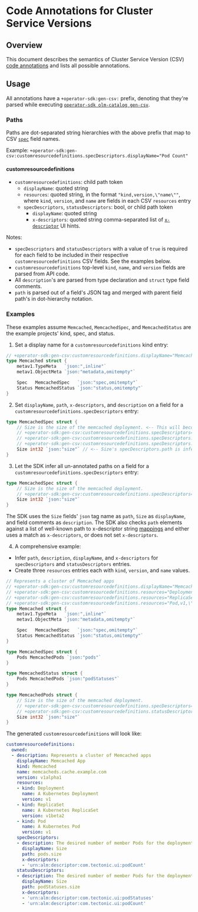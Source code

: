 # Code Annotations for Cluster Service Versions

## Overview

This document describes the semantics of Cluster Service Version (CSV) [code annotations][code_annotations_design] and lists all possible annotations.

## Usage

All annotations have a `+operator-sdk:gen-csv:` prefix, denoting that they're parsed while executing [`operator-sdk olm-catalog gen-csv`][sdk_cli_ref].

### Paths

Paths are dot-separated string hierarchies with the above prefix that map to CSV [`spec`][csv_spec] field names.

Example: `+operator-sdk:gen-csv:customresourcedefinitions.specDescriptors.displayName="Pod Count"`

#### customresourcedefinitions

- `customresourcedefinitions`: child path token
	-	`displayName`: quoted string
	- `resources`: quoted string, in the format `"kind,version,\"name\""`, where `kind`, `version`, and `name` are fields in each CSV `resources` entry
	- `specDescriptors`, `statusDescriptors`: bool, or child path token
		- `displayName`: quoted string
		- `x-descriptors`: quoted string comma-separated list of [`x-descriptor`][csv_x_desc_mappings] UI hints.

Notes:
- `specDescriptors` and `statusDescriptors` with a value of `true` is required for each field to be included in their respective `customresourcedefinitions` CSV fields. See the examples below.
- `customresourcedefinitions` top-level `kind`, `name`, and `version` fields are parsed from API code.
- All `description`'s are parsed from type declaration and `struct` type field comments.
- `path` is parsed out of a field's JSON tag and merged with parent field path's in dot-hierarchy notation.

### Examples

These examples assume `Memcached`, `MemcachedSpec`, and `MemcachedStatus` are the example projects' kind, spec, and status.

1. Set a display name for a `customresourcedefinitions` kind entry:

```go
// +operator-sdk:gen-csv:customresourcedefinitions.displayName="Memcached App"
type Memcached struct {
	metav1.TypeMeta   `json:",inline"`
	metav1.ObjectMeta `json:"metadata,omitempty"`

	Spec   MemcachedSpec   `json:"spec,omitempty"`
	Status MemcachedStatus `json:"status,omitempty"`
}
```

2. Set `displayName`, `path`, `x-descriptors`, and `description` on a field for a `customresourcedefinitions.specDescriptors` entry:

```go
type MemcachedSpec struct {
	// Size is the size of the memcached deployment. <-- This will become Size's specDescriptors.description.
	// +operator-sdk:gen-csv:customresourcedefinitions.specDescriptors=true
	// +operator-sdk:gen-csv:customresourcedefinitions.specDescriptors.displayName="Pod Count"
	// +operator-sdk:gen-csv:customresourcedefinitions.specDescriptors.x-descriptors="urn:alm:descriptor:com.tectonic.ui:podCount,urn:alm:descriptor:io.kubernetes:custom"
	Size int32 `json:"size"` // <-- Size's specDescriptors.path is inferred from this JSON tag.
}
```

3. Let the SDK infer all un-annotated paths on a field for a `customresourcedefinitions.specDescriptors` entry:

```go
type MemcachedSpec struct {
	// Size is the size of the memcached deployment.
	// +operator-sdk:gen-csv:customresourcedefinitions.specDescriptors=true
	Size int32 `json:"size"`
}
```

The SDK uses the `Size` fields' `json` tag name as `path`, `Size` as `displayName`, and field comments as `description`.
The SDK also checks `path` elements against a list of well-known path to x-descriptor string [mappings][csv_x_desc_mappings] and either uses a match as `x-descriptors`, or does not set `x-descriptors`.

4. A comprehensive example:
- Infer `path`, `description`, `displayName`, and `x-descriptors` for `specDescriptors` and `statusDescriptors` entries.
- Create three `resources` entries each with `kind`, `version`, and `name` values.

```go
// Represents a cluster of Memcached apps
// +operator-sdk:gen-csv:customresourcedefinitions.displayName="Memcached App"
// +operator-sdk:gen-csv:customresourcedefinitions.resources="Deployment,v1,\"A Kubernetes Deployment\""
// +operator-sdk:gen-csv:customresourcedefinitions.resources="ReplicaSet,v1beta2,\"A Kubernetes ReplicaSet\""
// +operator-sdk:gen-csv:customresourcedefinitions.resources="Pod,v1,\"A Kubernetes Pod\""
type Memcached struct {
	metav1.TypeMeta   `json:",inline"`
	metav1.ObjectMeta `json:"metadata,omitempty"`

	Spec   MemcachedSpec   `json:"spec,omitempty"`
	Status MemcachedStatus `json:"status,omitempty"`
}

type MemcachedSpec struct {
	Pods MemcachedPods `json:"pods"`
}

type MemcachedStatus struct {
	Pods MemcachedPods `json:"podStatuses"`
}

type MemcachedPods struct {
	// Size is the size of the memcached deployment.
	// +operator-sdk:gen-csv:customresourcedefinitions.specDescriptors=true
	// +operator-sdk:gen-csv:customresourcedefinitions.statusDescriptors=true
	Size int32 `json:"size"`
}
```

The generated `customresourcedefinitions` will look like:

```yaml
customresourcedefinitions:
  owned:
  - description: Represents a cluster of Memcached apps
    displayName: Memcached App
    kind: Memcached
    name: memcacheds.cache.example.com
    version: v1alpha1
    resources:
    - kind: Deployment
      name: A Kubernetes Deployment
      version: v1
    - kind: ReplicaSet
      name: A Kubernetes ReplicaSet
      version: v1beta2
    - kind: Pod
      name: A Kubernetes Pod
      version: v1
    specDescriptors:
    - description: The desired number of member Pods for the deployment.
      displayName: Size
      path: pods.size
      x-descriptors:
      - 'urn:alm:descriptor:com.tectonic.ui:podCount'
    statusDescriptors:
    - description: The desired number of member Pods for the deployment.
      displayName: Size
      path: podStatuses.size
      x-descriptors:
      - 'urn:alm:descriptor:com.tectonic.ui:podStatuses'
      - 'urn:alm:descriptor:com.tectonic.ui:podCount'
```

[code_annotations_design]: ../proposals/sdk-code-annotations.md
[sdk_cli_ref]: ../sdk-cli-reference.md#gen-csv
[csv_spec]: https://github.com/operator-framework/operator-lifecycle-manager/blob/master/doc/design/building-your-csv.md
[csv_x_desc_mappings]: https://github.com/operator-framework/operator-sdk/blob/8750e06060c3d545097846c6bbfaa55e58654fb5/internal/pkg/descriptor/parse.go#L362-L396
